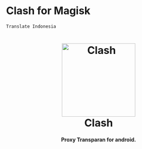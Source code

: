 # Clash for Magisk
```
Translate Indonesia
```
<h1 align="center">
  <img src="https://github.com/taamarin/SubClash/blob/main/screenshot/Tak%20berjudul3_20220223032058.png" alt="Clash" width="200">
  <br>Clash<br>
</h1>

<h4 align="center">Proxy Transparan for android.</h4>

